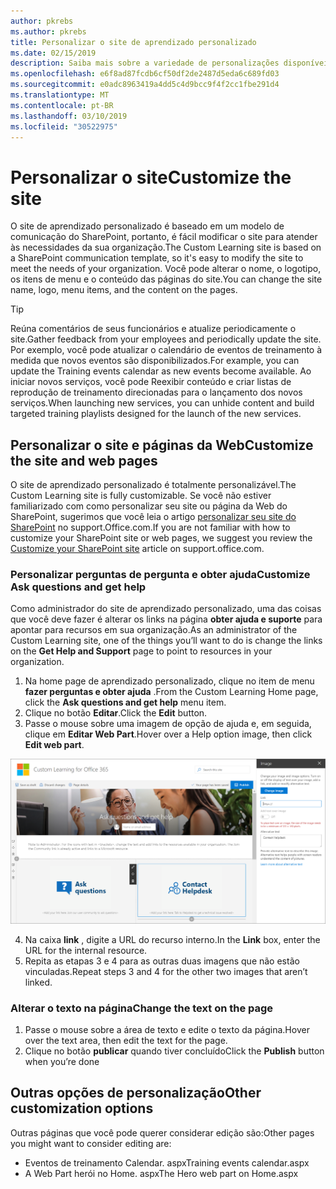 ```yaml
---
author: pkrebs
ms.author: pkrebs
title: Personalizar o site de aprendizado personalizado
ms.date: 02/15/2019
description: Saiba mais sobre a variedade de personalizações disponíveis com o aprendizado personalizado para o Office 365
ms.openlocfilehash: e6f8ad87fcdb6cf50df2de2487d5eda6c689fd03
ms.sourcegitcommit: e0adc8963419a4dd5c4d9bcc9f4f2cc1fbe291d4
ms.translationtype: MT
ms.contentlocale: pt-BR
ms.lasthandoff: 03/10/2019
ms.locfileid: "30522975"
---
```

# <a name="customize-the-site"></a><span data-ttu-id="00eff-103">Personalizar o site</span><span class="sxs-lookup"><span data-stu-id="00eff-103">Customize the site</span></span>

<span data-ttu-id="00eff-104">O site de aprendizado personalizado é baseado em um modelo de comunicação do SharePoint, portanto, é fácil modificar o site para atender às necessidades da sua organização.</span><span class="sxs-lookup"><span data-stu-id="00eff-104">The Custom Learning site is based on a SharePoint communication template, so it's easy to modify the site to meet the needs of your organization.</span></span> <span data-ttu-id="00eff-105">Você pode alterar o nome, o logotipo, os itens de menu e o conteúdo das páginas do site.</span><span class="sxs-lookup"><span data-stu-id="00eff-105">You can change the site name, logo, menu items, and the content on the pages.</span></span> 

> [!TIP]
> <span data-ttu-id="00eff-106">Reúna comentários de seus funcionários e atualize periodicamente o site.</span><span class="sxs-lookup"><span data-stu-id="00eff-106">Gather feedback from your employees and periodically update the site.</span></span> <span data-ttu-id="00eff-107">Por exemplo, você pode atualizar o calendário de eventos de treinamento à medida que novos eventos são disponibilizados.</span><span class="sxs-lookup"><span data-stu-id="00eff-107">For example, you can update the Training events calendar as new events become available.</span></span> <span data-ttu-id="00eff-108">Ao iniciar novos serviços, você pode Reexibir conteúdo e criar listas de reprodução de treinamento direcionadas para o lançamento dos novos serviços.</span><span class="sxs-lookup"><span data-stu-id="00eff-108">When launching new services, you can unhide content and build targeted training playlists designed for the launch of the new services.</span></span> 

## <a name="customize-the-site-and-web-pages"></a><span data-ttu-id="00eff-109">Personalizar o site e páginas da Web</span><span class="sxs-lookup"><span data-stu-id="00eff-109">Customize the site and web pages</span></span>

<span data-ttu-id="00eff-110">O site de aprendizado personalizado é totalmente personalizável.</span><span class="sxs-lookup"><span data-stu-id="00eff-110">The Custom Learning site is fully customizable.</span></span> <span data-ttu-id="00eff-111">Se você não estiver familiarizado com como personalizar seu site ou página da Web do SharePoint, sugerimos que você leia o artigo [personalizar seu site do SharePoint](https://support.office.com/en-us/article/customize-your-sharepoint-site-320b43e5-b047-4fda-8381-f61e8ac7f59b) no support.Office.com.</span><span class="sxs-lookup"><span data-stu-id="00eff-111">If you are not familiar with how to customize your SharePoint site or web pages, we suggest you review the [Customize your SharePoint site](https://support.office.com/en-us/article/customize-your-sharepoint-site-320b43e5-b047-4fda-8381-f61e8ac7f59b) article on support.office.com.</span></span> 

### <a name="customize-ask-questions-and-get-help"></a><span data-ttu-id="00eff-112">Personalizar perguntas de pergunta e obter ajuda</span><span class="sxs-lookup"><span data-stu-id="00eff-112">Customize Ask questions and get help</span></span>

<span data-ttu-id="00eff-113">Como administrador do site de aprendizado personalizado, uma das coisas que você deve fazer é alterar os links na página **obter ajuda e suporte** para apontar para recursos em sua organização.</span><span class="sxs-lookup"><span data-stu-id="00eff-113">As an administrator of the Custom Learning site, one of the things you’ll want to do is change the links on the **Get Help and Support** page to point to resources in your organization.</span></span> 

1.  <span data-ttu-id="00eff-114">Na home page de aprendizado personalizado, clique no item de menu **fazer perguntas e obter ajuda** .</span><span class="sxs-lookup"><span data-stu-id="00eff-114">From the Custom Learning Home page, click the **Ask questions and get help** menu item.</span></span>
2.  <span data-ttu-id="00eff-115">Clique no botão **Editar**.</span><span class="sxs-lookup"><span data-stu-id="00eff-115">Click the **Edit** button.</span></span>
3.  <span data-ttu-id="00eff-116">Passe o mouse sobre uma imagem de opção de ajuda e, em seguida, clique em **Editar Web Part**.</span><span class="sxs-lookup"><span data-stu-id="00eff-116">Hover over a Help option image, then click **Edit web part**.</span></span>

![CG-edithelp. png](media/cg-edithelp.png)

4.  <span data-ttu-id="00eff-118">Na caixa **link** , digite a URL do recurso interno.</span><span class="sxs-lookup"><span data-stu-id="00eff-118">In the **Link** box, enter the URL for the internal resource.</span></span> 
5.  <span data-ttu-id="00eff-119">Repita as etapas 3 e 4 para as outras duas imagens que não estão vinculadas.</span><span class="sxs-lookup"><span data-stu-id="00eff-119">Repeat steps 3 and 4 for the other two images that aren’t linked.</span></span>

### <a name="change-the-text-on-the-page"></a><span data-ttu-id="00eff-120">Alterar o texto na página</span><span class="sxs-lookup"><span data-stu-id="00eff-120">Change the text on the page</span></span>

1. <span data-ttu-id="00eff-121">Passe o mouse sobre a área de texto e edite o texto da página.</span><span class="sxs-lookup"><span data-stu-id="00eff-121">Hover over the text area, then edit the text for the page.</span></span> 
2. <span data-ttu-id="00eff-122">Clique no botão **publicar** quando tiver concluído</span><span class="sxs-lookup"><span data-stu-id="00eff-122">Click the **Publish** button when you’re done</span></span>

## <a name="other-customization-options"></a><span data-ttu-id="00eff-123">Outras opções de personalização</span><span class="sxs-lookup"><span data-stu-id="00eff-123">Other customization options</span></span>
<span data-ttu-id="00eff-124">Outras páginas que você pode querer considerar edição são:</span><span class="sxs-lookup"><span data-stu-id="00eff-124">Other pages you might want to consider editing are:</span></span>

- <span data-ttu-id="00eff-125">Eventos de treinamento Calendar. aspx</span><span class="sxs-lookup"><span data-stu-id="00eff-125">Training events calendar.aspx</span></span>
- <span data-ttu-id="00eff-126">A Web Part herói no Home. aspx</span><span class="sxs-lookup"><span data-stu-id="00eff-126">The Hero web part on Home.aspx</span></span>

